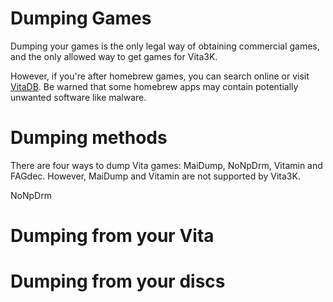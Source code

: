 # Dumping Games

Dumping your games is the only legal way of obtaining commercial games, and the only allowed way to get games for Vita3K.

However, if you're after homebrew games, you can search online or visit [VitaDB](https://vitadb.rinnegatamante.it/#/). Be warned that some homebrew apps may contain potentially unwanted software like malware.

# Dumping methods

There are four ways to dump Vita games: MaiDump, NoNpDrm, Vitamin and FAGdec. However, MaiDump and Vitamin are not supported by Vita3K.

NoNpDrm

# Dumping from your Vita

# Dumping from your discs
